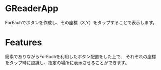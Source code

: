 
# GReaderApp
ForEachでボタンを作成し、その座標（X,Y）をタップすることで表示します。
 
# Features
 簡素でありながらForEachを利用したボタン配置をした上で、
 それぞれの座標をタップ時に認識し、指定の場所に表示させることができます。
